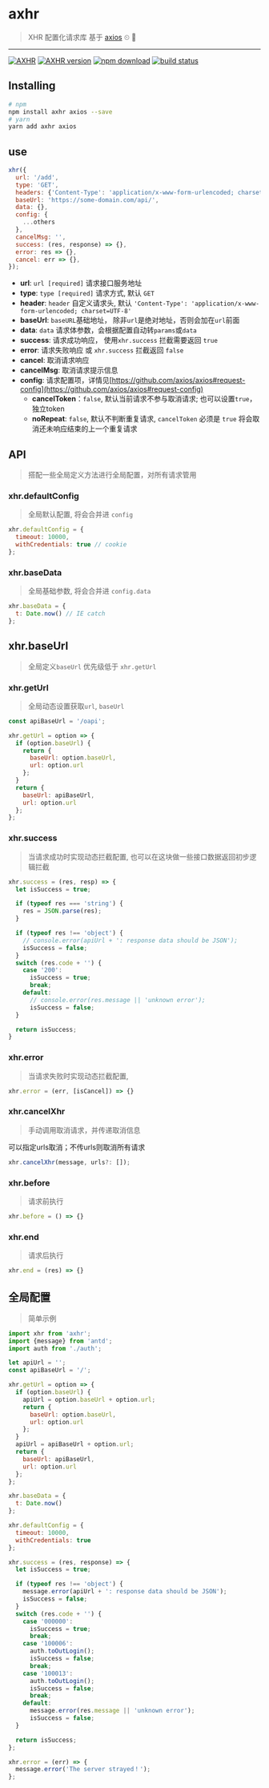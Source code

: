 # axhr

> XHR 配置化请求库 基于 [axios](https://github.com/axios/axios) ⏲ 🚀

---

[![AXHR][axhr-img]][axhr-url]
[![AXHR version][npm-img]][npm-url]
[![npm download][download-img]][download-url]
[![build status][travis-img]][travis-url]

[axhr-url]: https://github.com/FireLeafone/axhr
[axhr-img]: https://img.shields.io/badge/axhr-coding-green.svg
[npm-url]: https://www.npmjs.com/package/axhr
[npm-img]: https://img.shields.io/npm/v/axhr.svg
[download-url]: https://www.npmjs.com/package/axhr
[download-img]: https://img.shields.io/npm/dm/axhr.svg
[travis-url]: https://travis-ci.org/FireLeafone/axhr
[travis-img]: https://travis-ci.org/FireLeafone/axhr.svg?branch=master

## Installing

```bash
# npm
npm install axhr axios --save
# yarn
yarn add axhr axios
```

## use

```js
xhr({
  url: '/add',
  type: 'GET',
  headers: {'Content-Type': 'application/x-www-form-urlencoded; charset=UTF-8'},
  baseUrl: 'https://some-domain.com/api/',
  data: {},
  config: {
    ...others
  },
  cancelMsg: '',
  success: (res, response) => {},
  error: res => {},
  cancel: err => {},  
});

```

- **url**: `url [required]` 请求接口服务地址
- **type**: `type [required]` 请求方式, 默认 `GET`
- **header**: `header` 自定义请求头, 默认 `'Content-Type': 'application/x-www-form-urlencoded; charset=UTF-8'`
- **baseUrl**: `baseURL`基础地址， 除非`url`是绝对地址，否则会加在`url`前面
- **data**: `data` 请求体参数，会根据配置自动转`params`或`data`
- **success**: 请求成功响应， 使用`xhr.success` 拦截需要返回 `true`
- **error**: 请求失败响应 或 `xhr.success` 拦截返回 `false`
- **cancel**: 取消请求响应
- **cancelMsg**: 取消请求提示信息
- **config**: 请求配置项，详情见[https://github.com/axios/axios#request-config](https://github.com/axios/axios#request-config)
  - **cancelToken**：`false`, 默认当前请求不参与取消请求; 也可以设置`true`，独立token
  - **noRepeat**: `false`, 默认不判断重复请求, `cancelToken` 必须是 `true` 将会取消还未响应结束的上一个重复请求

## API

> 搭配一些全局定义方法进行全局配置，对所有请求管用

### xhr.defaultConfig

> 全局默认配置, 将会合并进 `config`

```js
xhr.defaultConfig = {
  timeout: 10000,
  withCredentials: true // cookie
};
```

### xhr.baseData

> 全局基础参数, 将会合并进 `config.data`

```js
xhr.baseData = {
  t: Date.now() // IE catch
};
```

## xhr.baseUrl

> 全局定义`baseUrl` 优先级低于 `xhr.getUrl`

### xhr.getUrl

> 全局动态设置获取`url`, `baseUrl`

```js
const apiBaseUrl = '/oapi';

xhr.getUrl = option => {
  if (option.baseUrl) {
    return {
      baseUrl: option.baseUrl,
      url: option.url
    };
  }
  return {
    baseUrl: apiBaseUrl,
    url: option.url
  };
};
```

### xhr.success

> 当请求成功时实现动态拦截配置, 也可以在这块做一些接口数据返回初步逻辑拦截

```js
xhr.success = (res, resp) => {
  let isSuccess = true;

  if (typeof res === 'string') {
    res = JSON.parse(res);
  }

  if (typeof res !== 'object') {
    // console.error(apiUrl + ': response data should be JSON');
    isSuccess = false;
  }
  switch (res.code + '') {
    case '200':
      isSuccess = true;
      break;
    default:
      // console.error(res.message || 'unknown error');
      isSuccess = false;
  }

  return isSuccess;
}
```

### xhr.error

> 当请求失败时实现动态拦截配置,

```js
xhr.error = (err, [isCancel]) => {}
```

### xhr.cancelXhr

> 手动调用取消请求，并传递取消信息

可以指定urls取消；不传urls则取消所有请求

```js
xhr.cancelXhr(message, urls?: []);
```

### xhr.before

> 请求前执行

```js
xhr.before = () => {}
```

### xhr.end

> 请求后执行

```js
xhr.end = (res) => {}
```

## 全局配置

> 简单示例

```js
import xhr from 'axhr';
import {message} from 'antd';
import auth from './auth';

let apiUrl = '';
const apiBaseUrl = '/';

xhr.getUrl = option => {
  if (option.baseUrl) {
    apiUrl = option.baseUrl + option.url;
    return {
      baseUrl: option.baseUrl,
      url: option.url
    };
  }
  apiUrl = apiBaseUrl + option.url;
  return {
    baseUrl: apiBaseUrl,
    url: option.url
  };
};

xhr.baseData = {
  t: Date.now()
};

xhr.defaultConfig = {
  timeout: 10000,
  withCredentials: true
};

xhr.success = (res, response) => {
  let isSuccess = true;

  if (typeof res !== 'object') {
    message.error(apiUrl + ': response data should be JSON');
    isSuccess = false;
  }
  switch (res.code + '') {
    case '000000':
      isSuccess = true;
      break;
    case '100006':
      auth.toOutLogin();
      isSuccess = false;
      break;
    case '100013':
      auth.toOutLogin();
      isSuccess = false;
      break;
    default:
      message.error(res.message || 'unknown error');
      isSuccess = false;
  }

  return isSuccess;
};

xhr.error = (err) => {
  message.error('The server strayed！');
};
```
